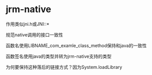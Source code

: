 # jrm-native
作用类似jni.h或JNI::*

规范native调用的接口一致性

函数名使用LIBNAME_com_examle_class_method保持和java的一致性

函数签名使用java的类型并转为jrm-native支持的类型

为何要保持这种落后的链接方式？因为System.loadLibrary